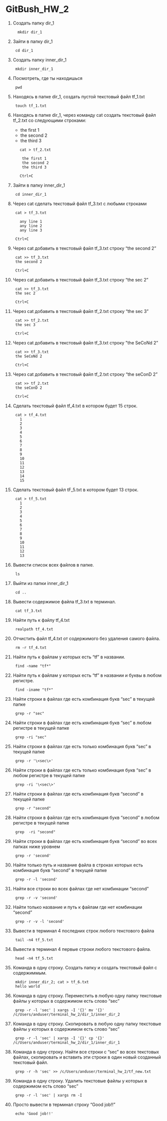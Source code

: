 # GitBush_HW_2

 1. Создать папку dir_1
      ```
        mkdir dir_1
      ```
 3. Зайти в папку dir_1
   
      ```
       cd dir_1
      ```
   
 3. Создать папку inner_dir_1
   
      ```
       mkdir inner_dir_1
      ```
   
 4. Посмотреть, где ты находишься
  
      ```
       pwd
      ```
  
 5. Находясь в папке dir_1, создать пустой текстовый файл tf_1.txt
  
      ```
       touch tf_1.txt
      ```
 6. Находясь в папке dir_1, через команду cat создать текстовый файл tf_2.txt со следующими строками:
    - the first 1
    - the second 2
    - the third 3
  
    ```
       cat > tf_2.txt

        the first 1
        the second 2
        the third 3
        
       Ctrl+C
    ```
 7. Зайти в папку inner_dir_1
 
      ```
       cd inner_dir_1
      ```
 
 8. Через cat сделать текстовый файл tf_3.txt  c любыми строками
   
       ```
        cat > tf_3.txt
 
          any line 1
          any line 2
          any line 3
     
        Ctrl+C
       ```
 9. Через cat добавить в текстовый файл tf_3.txt строку “the second 2”
   
       ```
        cat >> tf_3.txt 
        the second 2
        
        Ctrl+C
       ```
   
 10. Через cat добавить в текстовый файл tf_3.txt строку “the sec 2”
   
        ```
         cat >> tf_3.txt 
         the sec 2
         
         Ctrl+C
        ```

 11. Через cat добавить в текстовый файл tf_2.txt строку “the sec 3”
 
        ```
         cat >> tf_2.txt 
         the sec 3
         
         Ctrl+C
        ```
   
 12. Через cat добавить в текстовый файл tf_3.txt строку "the SeCoNd 2" 
 
        ```
         cat >> tf_3.txt 
         the SeCoNd 2
         
         Ctrl+C
        ```
    
 13. Через cat добавить в текстовый файл tf_2.txt строку “the seConD 2”
   
        ```
         cat >> tf_2.txt 
         the seConD 2
         
         Ctrl+C
        ```
    
 14. Сделать текстовый файл tf_4.txt в котором будет 15 строк.
 
        ```
         cat > tf_4.txt
           1
           2
           3
           4
           5
           6
           7
           8
           9
           10
           11
           12
           13
           14
           15
        ```
 15. Сделать текстовый файл tF_5.txt в котором будет 13 строк.
   
        ```
         cat > tf_5.txt
           1
           2
           3
           4
           5
           6
           7
           8
           9
           10
           11
           12
           13
       ```
 16. Вывести список всех файлов в папке.

       ```
        ls
       ```

 17. Выйти из папки inner_dir_1
 
       ```
        cd ..
       ```
   
 18. Вывести содержимое файла tf_3.txt в терминал.
 
       ```
        cat tf_3.txt
       ```
    
 19. Найти путь к файлу tf_4.txt

       ```
        realpath tf_4.txt
       ```
    
 20. Отчистить файл tf_4.txt от содержимого без удаления самого файла.
    
       ```
        rm -r tf_4.txt
       ```
    
 21. Найти путь к файлам у которых есть  “tf” в названии.
   
       ```
        find -name "tf*"
       ```
    
 22. Найти путь к файлам у которых есть  “tf” в названии и буквы в любом регистре.

       ```
        find -iname "tf*"
       ```
   
 23. Найти строки в файлах где есть комбинация букв “sec” в текущей папке

       ```
        grep -r "sec"
       ```
   
 24. Найти строки в файлах где есть комбинация букв “sec” в любом регистре в текущей папке

       ```
        grep -ri "sec"
       ```
   
 25. Найти строки в файлах где есть только комбинация букв “sec” в текущей папке

       ```
        grep -r '\<sec\>'
       ```
   
 26. Найти строки в файлах где есть только комбинация букв “sec” в любом регистре в текущей папке
  
       ```
        grep -ri '\<sec\>'
       ```
   
 27. Найти строки в файлах где есть комбинация букв “second” в текущей папке

       ```
        grep -r "second"
       ```
    
 28. Найти строки в файлах где есть комбинация букв “second” в любом регистре в текущей папке

       ```
        grep  -ri "second"
       ```
     
 29. Найти строки в файлах где есть комбинация букв “second” во всех папках ниже уровнем
    
       ```
        grep -r 'second'
       ```
     
 30. Найти только путь и название файла в строках которых есть комбинация букв “second” в текущей папке

       ```
        grep -r -l 'second'
       ```
     
 31. Найти все строки во всех файлах где нет комбинации “second”

       ```
        grep -r -v 'second'
       ```
     
 32. Найти только название и путь к файлам где нет комбинации “second”
    
       ```
        grep -r -v -l 'second'
       ```
   
 33. Вывести в терминал 4 последних строк любого текстового файла
   
       ```
        tail -n4 tf_5.txt
       ```
    
 34. Вывести в терминал 4 первые строки любого текстового файла.
   
       ```
        head -n4 tf_5.txt
       ```
   
 35. Команда в одну строку. Создать папку и создать текстовый файл с содержиммым.

       ```
        mkdir inner_dir_2; cat > tf_6.txt
        hello world
       ```
   
 36. Команда в одну строку. Переместить в любую одну папку текстовые файлы у которых в содержимом есть слово “sec”

       ```
        grep -r -l 'sec' | xargs -I '{}' mv '{}' /c/Users/anduser/terminal_hw_2/dir_1/inner_dir_2
       ```
   
 37. Команда в одну строку. Скопировать в любую одну папку текстовые файлы у которых в содержимом есть слово “sec”

       ```
        grep -r -l 'sec' | xargs -I '{}' cp '{}' /c/Users/anduser/terminal_hw_2/dir_1/inner_dir_1
       ```
   
 38. Команда в одну строку. Найти все строки c “sec” во всех текстовых файлах, скопировать и вставить эти строки в один новый созданный текстовый файл.

       ```
        grep -r -h 'sec' >> /c/Users/anduser/terminal_hw_2/tf_new.txt
       ```
   
 39. Команда в одну строку. Удалить текстовые файлы у которых в содержимом есть слово “sec”

       ```
        grep -r -l 'sec' | xargs rm -I
       ```
    
 40. Просто вывести в терминал строку “Good job!!”

       ```
        echo 'Good job!!'
       ```

